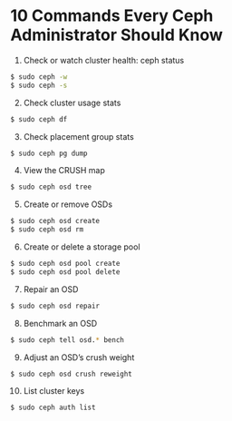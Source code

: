 # 10 Commands Every Ceph Administrator Should Know

1. Check or watch cluster health: ceph status
```bash
$ sudo ceph -w
$ sudo ceph -s
```
2. Check cluster usage stats
```bash
$ sudo ceph df
```
3. Check placement group stats
```bash
$ sudo ceph pg dump
```
4. View the CRUSH map
```bash
$ sudo ceph osd tree
```
5. Create or remove OSDs
```bash
$ sudo ceph osd create 
$ sudo ceph osd rm
```
6. Create or delete a storage pool 
```bash
$ sudo ceph osd pool create
$ sudo ceph osd pool delete
```
7. Repair an OSD
```bash
$ sudo ceph osd repair
```
8. Benchmark an OSD
```bash
$ sudo ceph tell osd.* bench
```
9. Adjust an OSD’s crush weight
```bash
$ sudo ceph osd crush reweight
```
10.  List cluster keys
```bash
$ sudo ceph auth list
```